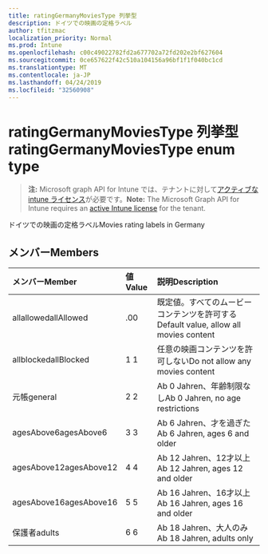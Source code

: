 ```yaml
---
title: ratingGermanyMoviesType 列挙型
description: ドイツでの映画の定格ラベル
author: tfitzmac
localization_priority: Normal
ms.prod: Intune
ms.openlocfilehash: c00c49022782fd2a677702a72fd202e2bf627604
ms.sourcegitcommit: 0ce657622f42c510a104156a96bf1f1f040bc1cd
ms.translationtype: MT
ms.contentlocale: ja-JP
ms.lasthandoff: 04/24/2019
ms.locfileid: "32560908"
---
```

# <a name="ratinggermanymoviestype-enum-type"></a><span data-ttu-id="e3fba-103">ratingGermanyMoviesType 列挙型</span><span class="sxs-lookup"><span data-stu-id="e3fba-103">ratingGermanyMoviesType enum type</span></span>

> <span data-ttu-id="e3fba-104">**注:** Microsoft graph API for Intune では、テナントに対して[アクティブな intune ライセンス](https://go.microsoft.com/fwlink/?linkid=839381)が必要です。</span><span class="sxs-lookup"><span data-stu-id="e3fba-104">**Note:** The Microsoft Graph API for Intune requires an [active Intune license](https://go.microsoft.com/fwlink/?linkid=839381) for the tenant.</span></span>

<span data-ttu-id="e3fba-105">ドイツでの映画の定格ラベル</span><span class="sxs-lookup"><span data-stu-id="e3fba-105">Movies rating labels in Germany</span></span>

## <a name="members"></a><span data-ttu-id="e3fba-106">メンバー</span><span class="sxs-lookup"><span data-stu-id="e3fba-106">Members</span></span>
|<span data-ttu-id="e3fba-107">メンバー</span><span class="sxs-lookup"><span data-stu-id="e3fba-107">Member</span></span>|<span data-ttu-id="e3fba-108">値</span><span class="sxs-lookup"><span data-stu-id="e3fba-108">Value</span></span>|<span data-ttu-id="e3fba-109">説明</span><span class="sxs-lookup"><span data-stu-id="e3fba-109">Description</span></span>|
|:---|:---|:---|
|<span data-ttu-id="e3fba-110">allallowed</span><span class="sxs-lookup"><span data-stu-id="e3fba-110">allAllowed</span></span>|<span data-ttu-id="e3fba-111">.0</span><span class="sxs-lookup"><span data-stu-id="e3fba-111">0</span></span>|<span data-ttu-id="e3fba-112">既定値。すべてのムービーコンテンツを許可する</span><span class="sxs-lookup"><span data-stu-id="e3fba-112">Default value, allow all movies content</span></span>|
|<span data-ttu-id="e3fba-113">allblocked</span><span class="sxs-lookup"><span data-stu-id="e3fba-113">allBlocked</span></span>|<span data-ttu-id="e3fba-114">1 </span><span class="sxs-lookup"><span data-stu-id="e3fba-114">1</span></span>|<span data-ttu-id="e3fba-115">任意の映画コンテンツを許可しない</span><span class="sxs-lookup"><span data-stu-id="e3fba-115">Do not allow any movies content</span></span>|
|<span data-ttu-id="e3fba-116">元帳</span><span class="sxs-lookup"><span data-stu-id="e3fba-116">general</span></span>|<span data-ttu-id="e3fba-117">2 </span><span class="sxs-lookup"><span data-stu-id="e3fba-117">2</span></span>|<span data-ttu-id="e3fba-118">Ab 0 Jahren、年齢制限なし</span><span class="sxs-lookup"><span data-stu-id="e3fba-118">Ab 0 Jahren, no age restrictions</span></span>|
|<span data-ttu-id="e3fba-119">agesAbove6</span><span class="sxs-lookup"><span data-stu-id="e3fba-119">agesAbove6</span></span>|<span data-ttu-id="e3fba-120">3 </span><span class="sxs-lookup"><span data-stu-id="e3fba-120">3</span></span>|<span data-ttu-id="e3fba-121">Ab 6 Jahren、才を過ぎた</span><span class="sxs-lookup"><span data-stu-id="e3fba-121">Ab 6 Jahren, ages 6 and older</span></span>|
|<span data-ttu-id="e3fba-122">agesAbove12</span><span class="sxs-lookup"><span data-stu-id="e3fba-122">agesAbove12</span></span>|<span data-ttu-id="e3fba-123">4 </span><span class="sxs-lookup"><span data-stu-id="e3fba-123">4</span></span>|<span data-ttu-id="e3fba-124">Ab 12 Jahren、12才以上</span><span class="sxs-lookup"><span data-stu-id="e3fba-124">Ab 12 Jahren, ages 12 and older</span></span>|
|<span data-ttu-id="e3fba-125">agesAbove16</span><span class="sxs-lookup"><span data-stu-id="e3fba-125">agesAbove16</span></span>|<span data-ttu-id="e3fba-126">5 </span><span class="sxs-lookup"><span data-stu-id="e3fba-126">5</span></span>|<span data-ttu-id="e3fba-127">Ab 16 Jahren、16才以上</span><span class="sxs-lookup"><span data-stu-id="e3fba-127">Ab 16 Jahren, ages 16 and older</span></span>|
|<span data-ttu-id="e3fba-128">保護者</span><span class="sxs-lookup"><span data-stu-id="e3fba-128">adults</span></span>|<span data-ttu-id="e3fba-129">6 </span><span class="sxs-lookup"><span data-stu-id="e3fba-129">6</span></span>|<span data-ttu-id="e3fba-130">Ab 18 Jahren、大人のみ</span><span class="sxs-lookup"><span data-stu-id="e3fba-130">Ab 18 Jahren, adults only</span></span>|



